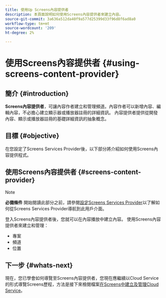 ```yaml
---
title: 使用Up Screens內容提供者
description: 本頁面說明如何使用Screens內容提供者來建立內容。
source-git-commit: 3a636a512da40f9a577d25399d33f96d8f6ad8a0
workflow-type: tm+mt
source-wordcount: '209'
ht-degree: 2%

---
```



# 使用Screens內容提供者 {#using-screens-content-provider}

## 簡介 {#introduction}

**Screens內容提供者**，可讓內容作者建立和管理頻道。內容作者可以新增內容、編輯內容，不必擔心建立顯示器或播放器註冊的詳細資訊。 內容提供者提供從開發內容、顯示或播放器註冊的基礎詳細資訊的抽象概念。

## 目標 {#objective}

在您設定了Screens Services Provider後，以下部分將介紹如何使用Screens內容提供程式。

## 使用Screens內容提供者 {#screens-content-provider}

>[!NOTE]
>**必備條件**
>開始閱讀此部分之前，請參閱[設定Screens Services Provider](https://experienceleague.adobe.com/docs/experience-manager-cloud-service/screens-as-cloud-service/configure-screens-cloud/navigating-to-screens-services-provider.html?lang=en)以了解如何從Screens Services Provider導航到此用戶介面。

登入Screens內容提供者後，您就可以在內容播放中建立內容。 使用Screens內容提供者來建立和管理：

* 專案
* 頻道
* 位置

## 下一步 {#whats-next}

現在，您已學會如何導覽至Screens內容提供者，您現在應繼續以Cloud Service的形式導覽Screens歷程，方法是接下來檢閱檔案[在Screens中建立及管理Cloud Service](https://experienceleague.adobe.com/docs/experience-manager-cloud-service/screens-as-cloud-service/create-content/creating-projects-screens-cloud.html?lang=en)。


